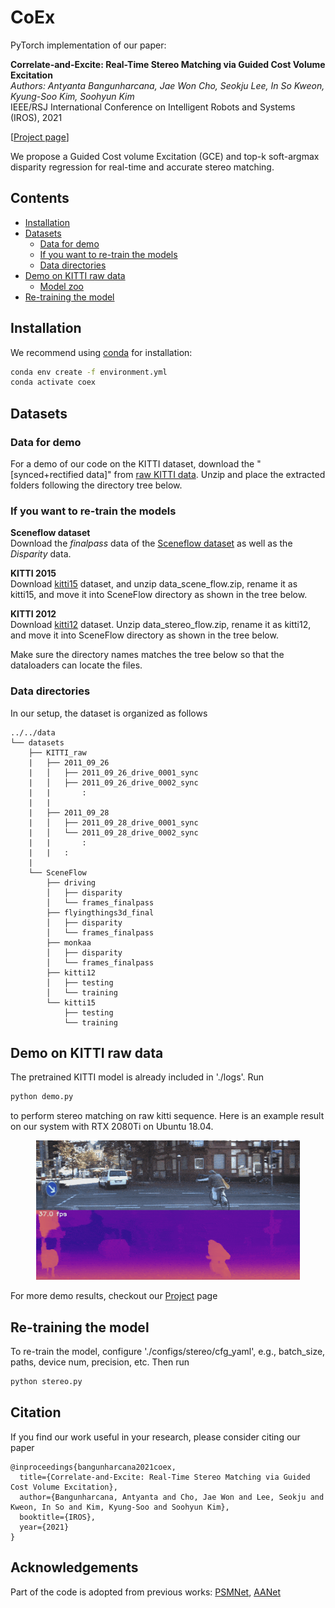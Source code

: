 # CoEx

PyTorch implementation of our paper: 


**Correlate-and-Excite: Real-Time Stereo Matching via Guided Cost Volume Excitation**  
*Authors: Antyanta Bangunharcana, Jae Won Cho, Seokju Lee, In So Kweon, Kyung-Soo Kim, Soohyun Kim*  
IEEE/RSJ International Conference on Intelligent Robots and Systems (IROS), 2021

\[[Project page](https://antabangun.github.io/projects/CoEx/)\]

We propose a Guided Cost volume Excitation (GCE) and top-k soft-argmax disparity regression for real-time and accurate stereo matching. 

## Contents
- [Installation](#installation)
- [Datasets](#datasets)
    - [Data for demo](#data-for-demo)
    - [If you want to re-train the models](#if-you-want-to-re-train-the-models)
    - [Data directories](#data-directories)
- [Demo on KITTI raw data](#demo-on-kitti-raw-data)
    - [Model zoo](#model-zoo)
- [Re-training the model](#re-training-the-model)

## Installation

We recommend using [conda](https://www.anaconda.com/distribution/) for installation: 
```bash
conda env create -f environment.yml
conda activate coex
```

## Datasets

### Data for demo

For a demo of our code on the KITTI dataset, download the "\[synced+rectified data\]" from [raw KITTI data](http://www.cvlibs.net/datasets/kitti/raw_data.php). Unzip and place the extracted folders following the directory tree below. 
       
### If you want to re-train the models
**Sceneflow dataset**  
Download the *finalpass* data of the [Sceneflow dataset](https://lmb.informatik.uni-freiburg.de/resources/datasets/SceneFlowDatasets.en.html) as well as the *Disparity* data.

**KITTI 2015**  
Download [kitti15](http://www.cvlibs.net/datasets/kitti/eval_scene_flow.php?benchmark=stereo) dataset, and unzip data_scene_flow.zip, rename it as kitti15, and move it into SceneFlow directory as shown in the tree below.

**KITTI 2012**  
Download [kitti12](http://www.cvlibs.net/datasets/kitti/eval_stereo_flow.php?benchmark=stereo) dataset. Unzip data_stereo_flow.zip, rename it as kitti12, and move it into SceneFlow directory as shown in the tree below.

Make sure the directory names matches the tree below so that the dataloaders can locate the files.

### Data directories

In our setup, the dataset is organized as follows
```
../../data
└── datasets
    ├── KITTI_raw
    |   ├── 2011_09_26
    |   │   ├── 2011_09_26_drive_0001_sync
    |   │   ├── 2011_09_26_drive_0002_sync
    |   |       :
    |   |
    |   ├── 2011_09_28
    |   │   ├── 2011_09_28_drive_0001_sync
    |   │   └── 2011_09_28_drive_0002_sync
    |   |       :
    |   |   :    
    |
    └── SceneFlow
        ├── driving
        │   ├── disparity
        │   └── frames_finalpass
        ├── flyingthings3d_final
        │   ├── disparity
        │   └── frames_finalpass
        ├── monkaa
        │   ├── disparity
        │   └── frames_finalpass
        ├── kitti12
        │   ├── testing
        │   └── training
        └── kitti15
            ├── testing
            └── training
```

## Demo on KITTI raw data
The pretrained KITTI model is already included in './logs'.
Run
```bash
python demo.py
```
to perform stereo matching on raw kitti sequence. Here is an example result on our system with RTX 2080Ti on Ubuntu 18.04.

<p align="center">
  <img width="422" height="223" src="./imgs/coex_compress.gif" data-zoomable>
</p>

For more demo results, checkout our [Project](https://antabangun.github.io/projects/CoEx/#demo) page

## Re-training the model
To re-train the model, configure './configs/stereo/cfg_yaml', e.g., batch_size, paths, device num, precision, etc. Then run
```bash
python stereo.py
```

## Citation

If you find our work useful in your research, please consider citing our paper

    @inproceedings{bangunharcana2021coex,
      title={Correlate-and-Excite: Real-Time Stereo Matching via Guided Cost Volume Excitation},
      author={Bangunharcana, Antyanta and Cho, Jae Won and Lee, Seokju and Kweon, In So and Kim, Kyung-Soo and Soohyun Kim},
      booktitle={IROS},
      year={2021}
    }

## Acknowledgements

Part of the code is adopted from previous works: [PSMNet](https://github.com/JiaRenChang/PSMNet), [AANet](https://github.com/haofeixu/aanet)
